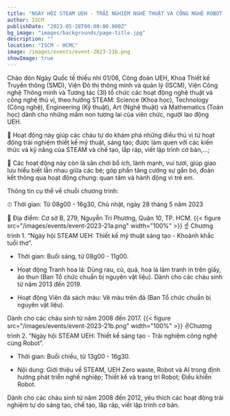 ```yaml
---
title: "NGÀY HỘI STEAM UEH - TRẢI NGHIỆM NGHỆ THUẬT VÀ CÔNG NGHỆ ROBOT DÀNH CHO CÁC MẦM NON TƯƠNG LAI NHÂN DỊP 1/6"
author: ISCM
publishDate: "2023-05-28T00:00:00.000Z"
bg_image: "images/backgrounds/page-title.jpg"
description: "" 
location: "ISCM - HCMC"
image: /images/events/event-2023-21b.png
showImage: true
---
```

Chào đón Ngày Quốc tế thiếu nhi 01/06, Công đoàn UEH, Khoa Thiết kế Truyền thông (SMD), Viện Đô thị thông minh và quản lý (ISCM), Viện Công nghệ Thông minh và Tương tác (3I) tổ chức các hoạt động nghệ thuật và công nghệ thú vị, theo hướng STEAM: Science (Khoa học), Technology (Công nghệ), Engineering (Kỹ thuật), Art (Nghệ thuật) và Mathematics (Toán học) dành cho những mầm non tương lai của viên chức, người lao động UEH.

🚀 Hoạt động này giúp các cháu tự do khám phá những điều thú vị từ hoạt động trải nghiệm thiết kế mỹ thuật, sáng tạo; được làm quen với các kiến thức và kỹ năng của STEAM và chế tạo, lắp ráp, viết lập trình cơ bản,...;

🚀 Các hoạt động này còn là sân chơi bổ ích, lành mạnh, vui tươi, giúp giao lưu hiểu biết lẫn nhau giữa các bé; góp phần tăng cường sự gắn bó, đoàn kết thông qua hoạt động chung: quan tâm và hành động vì trẻ em.

Thông tin cụ thể về chuỗi chương trình:

⏱ Thời gian: Từ 08g00 - 16g30, Chủ nhật, ngày 28 tháng 5 năm 2023

🏡 Địa điểm: Cơ sở B, 279, Nguyễn Tri Phương, Quận 10, TP. HCM.
 {{< figure src="/images/events/event-2023-21a.png" width="100%" >}}
☝️ Chương trình 1. “Ngày hội STEAM UEH: Thiết kế mỹ thuật sáng tạo - Khoảnh khắc tuổi thơ”.

+ Thời gian: Buổi sáng, từ 08g00 - 11g00.

+ Hoạt động Tranh hoa lá: Dùng rau, củ, quả, hoa lá làm tranh in trên giấy, áo thun (Ban Tổ chức chuẩn bị nguyên vật liệu). Dành cho các cháu sinh từ năm 2013 đến 2019.

+ Hoạt động Viên đá sách màu: Vẽ màu trên đá (Ban Tổ chức chuẩn bị nguyên vật liệu).

Dành cho các cháu sinh từ năm 2008 đến 2017.
{{< figure src="/images/events/event-2023-21b.png" width="100%" >}}
✌️Chương trình 2. “Ngày hội STEAM UEH: Thiết kế sáng tạo - Trải nghiệm công nghệ cùng Robot”.

+ Thời gian: Buổi chiều, từ 13g00 - 16g30.

+ Nội dung: Giới thiệu về STEAM, UEH Zero waste, Robot và AI trong định hướng phát triển nghề nghiệp; Thiết kế và trang trí Robot; Điều khiển Robot.

Dành cho các cháu sinh từ năm 2008 đến 2012, yêu thích các hoạt động trải nghiệm tự do sáng tạo, chế tạo, lắp ráp, viết lập trình cơ bản.
